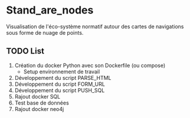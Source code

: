# Stand_are_nodes

Visualisation de l'éco-système normatif autour des cartes de navigations sous forme de nuage de points.

## TODO List

1. Création du docker Python avec son Dockerfile (ou compose)
    + Setup environnement de travail
2. Développement du script PARSE_HTML
3. Développement du script FORM_URL
4. Développement du script PUSH_SQL
5. Rajout docker SQL
6. Test base de données
7. Rajout docker neo4j
